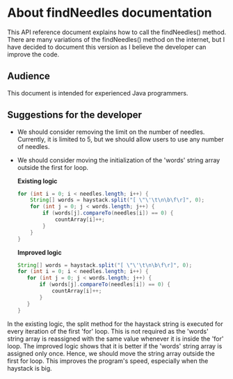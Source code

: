 # About findNeedles documentation

This API reference document explains how to call the findNeedles() method. There are many variations of the findNeedles() method on the internet, but I have decided to document this version as I believe the developer can improve the code.

## Audience

This document is intended for experienced Java programmers.

## Suggestions for the developer

- We should consider removing the limit on the number of needles. Currently, it is limited to 5, but we should allow users to use any number of needles.
- We should consider moving the initialization of the 'words' string array outside the first for loop.

  **Existing logic**
  ```java
  for (int i = 0; i < needles.length; i++) { 
      String[] words = haystack.split("[ \"\'\t\n\b\f\r]", 0); 
      for (int j = 0; j < words.length; j++) { 
          if (words[j].compareTo(needles[i]) == 0) { 
              countArray[i]++; 
          } 
      } 
  }
  ```
  **Improved logic**
  ```java
  String[] words = haystack.split("[ \"\'\t\n\b\f\r]", 0);
  for (int i = 0; i < needles.length; i++) {
     for (int j = 0; j < words.length; j++) {
         if (words[j].compareTo(needles[i]) == 0) {
             countArray[i]++;
         }
     }
  }
  ```

In the existing logic, the split method for the haystack string is executed for every iteration of the first 'for' loop. This is not required as the 'words' string array is reassigned with the same value whenever it is inside the 'for' loop. The improved logic shows that it is better if the 'words' string array is assigned only once. Hence, we should move the string array outside the first for loop. This improves the program's speed, especially when the haystack is big.